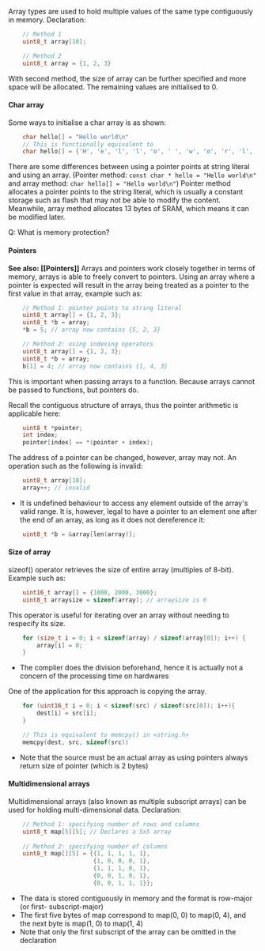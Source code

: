 Array types are used to hold multiple values of the same type contiguously in memory. 
Declaration:
```c
	// Method 1
	uint8_t array[10];

	// Method 2
	uint8_t array = {1, 2, 3}
```

With second method, the size of array can be further specified and more space will be allocated. The remaining values are initialised to 0. 

#### Char array
Some ways to initialise a char array is as shown:
```c
	char hello[] = "Hello world\n"
	// This is functionally equivalent to 
	char hello[] = {'H', 'e', 'l', 'l', 'o', ' ', 'w', 'o', 'r', 'l', 'd', '\n', '\0'};
```

There are some differences between using a pointer points at string literal and using an array. (Pointer method: `const char * hello = "Hello world\n"` and array method: `char hello[] = "Hello world\n"`)
Pointer method allocates a pointer points to the string literal, which is usually a constant storage such as flash that may not be able to modify the content. 
Meanwhile, array method allocates 13 bytes of SRAM, which means it can be modified later. 

Q: What is memory protection?


#### Pointers
**See also: [[Pointers]]**
Arrays and pointers work closely together in terms of memory, arrays is able to freely convert to pointers. 
Using an array where a pointer is expected will result in the array being treated as a pointer to the first value in that array, example such as:
```c
	// Method 1: pointer points to string literal
	uint8_t array[] = {1, 2, 3};
	uint8_t *b = array;
	*b = 5; // array now contains {5, 2, 3}

	// Method 2: using indexing operators
	uint8_t array[] = {1, 2, 3};
	uint8_t *b = array;
	b[1] = 4; // array now contains {1, 4, 3}
```
This is important when passing arrays to a function. Because arrays cannot be passed to functions, but pointers do. 

Recall the contiguous structure of arrays, thus the pointer arithmetic is applicable here:
```c
	uint8_t *pointer;
	int index;
	pointer[index] == *(pointer + index);
```

The address of a pointer can be changed, however, array may not. 
An operation such as the following is invalid:
```c
	uint8_t array[10];
	array++; // invalid
```



- It is undefined behaviour to access any element outside of the array's valid range. It is, however, legal to have a pointer to an element one after the end of an array, as long as it does not dereference it:
```c
	uint8_t *b = &array[len(array)];
```

#### Size of array

sizeof() operator retrieves the size of entire array (multiples of 8-bit). Example such as:
```c
	uint16_t array[] = {1000, 2000, 3000};  
    uint8_t arraysize = sizeof(array); // arraysize is 6
```

This operator is useful for iterating over an array without needing to respecify its size.
```c
	for (size_t i = 0; i < sizeof(array) / sizeof(array[0]); i++) {
	    array[i] = 0;
	}
```
 - The complier does the division beforehand, hence it is actually not a concern of the processing time on hardwares

One of the application for this approach is copying the array. 
```c
	for (uint16_t i = 0; i < sizeof(src) / sizeof(src[0]); i++){
		dest[i] = src[i];
	}

	// This is equivalent to memcpy() in <string.h>
	memcpy(dest, src, sizeof(src))
```
- Note that the source must be an actual array as using pointers always return size of pointer (which is 2 bytes)

#### Multidimensional arrays

Multidimensional arrays (also known as multiple subscript arrays) can be used for holding multi-dimensional data. Declaration:
```c
	// Method 1: specifying number of rows and columns
	uint8_t map[5][5]; // Declares a 5x5 array
	
	// Method 2: specifying number of columns
	uint8_t map[][5] = {{1, 1, 1, 1, 1},
                        {1, 0, 0, 0, 1},
	                    {1, 1, 1, 0, 1},
                        {0, 0, 1, 0, 1},
                        {0, 0, 1, 1, 1}};
```
- The data is stored contiguously in memory and the format is row-major (or first- subscript-major)
- The first five bytes of map correspond to map(0, 0) to map(0, 4), and the next byte is map(1, 0) to map(1, 4)
- Note that only the first subscript of the array can be omitted in the declaration



